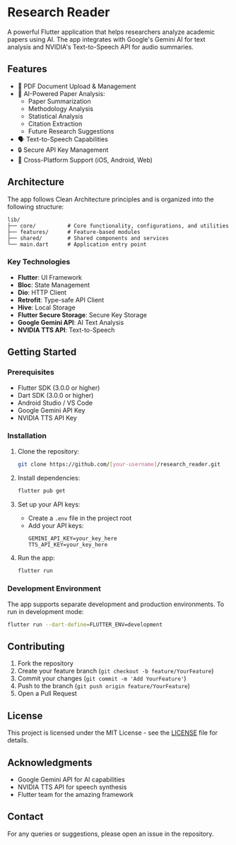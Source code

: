 # Research Reader

A powerful Flutter application that helps researchers analyze academic papers using AI. The app integrates with Google's Gemini AI for text analysis and NVIDIA's Text-to-Speech API for audio summaries.

## Features

- 📄 PDF Document Upload & Management
- 🤖 AI-Powered Paper Analysis:
  - Paper Summarization
  - Methodology Analysis
  - Statistical Analysis
  - Citation Extraction
  - Future Research Suggestions
- 🗣️ Text-to-Speech Capabilities
- 🔒 Secure API Key Management
- 📱 Cross-Platform Support (iOS, Android, Web)

## Architecture

The app follows Clean Architecture principles and is organized into the following structure:

```
lib/
├── core/          # Core functionality, configurations, and utilities
├── features/      # Feature-based modules
├── shared/        # Shared components and services
└── main.dart      # Application entry point
```

### Key Technologies

- **Flutter**: UI Framework
- **Bloc**: State Management
- **Dio**: HTTP Client
- **Retrofit**: Type-safe API Client
- **Hive**: Local Storage
- **Flutter Secure Storage**: Secure Key Storage
- **Google Gemini API**: AI Text Analysis
- **NVIDIA TTS API**: Text-to-Speech

## Getting Started

### Prerequisites

- Flutter SDK (3.0.0 or higher)
- Dart SDK (3.0.0 or higher)
- Android Studio / VS Code
- Google Gemini API Key
- NVIDIA TTS API Key

### Installation

1. Clone the repository:
   ```bash
   git clone https://github.com/[your-username]/research_reader.git
   ```

2. Install dependencies:
   ```bash
   flutter pub get
   ```

3. Set up your API keys:
   - Create a `.env` file in the project root
   - Add your API keys:
     ```
     GEMINI_API_KEY=your_key_here
     TTS_API_KEY=your_key_here
     ```

4. Run the app:
   ```bash
   flutter run
   ```

### Development Environment

The app supports separate development and production environments. To run in development mode:

```bash
flutter run --dart-define=FLUTTER_ENV=development
```

## Contributing

1. Fork the repository
2. Create your feature branch (`git checkout -b feature/YourFeature`)
3. Commit your changes (`git commit -m 'Add YourFeature'`)
4. Push to the branch (`git push origin feature/YourFeature`)
5. Open a Pull Request

## License

This project is licensed under the MIT License - see the [LICENSE](LICENSE) file for details.

## Acknowledgments

- Google Gemini API for AI capabilities
- NVIDIA TTS API for speech synthesis
- Flutter team for the amazing framework

## Contact

For any queries or suggestions, please open an issue in the repository.
